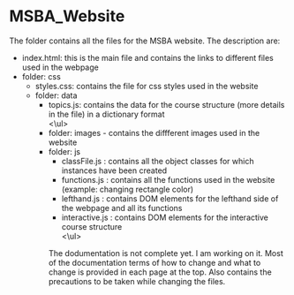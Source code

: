 # MSBA_Website
The folder contains all the files for the MSBA website. The description are:<br>
<ul>
  <li> index.html: this is the main file and contains the links to different files used in the webpage </li>
  <li> folder: css
   <ul>
     <li> styles.css: contains the file for css styles used in the website </li>

  </li>
  <li> folder: data
   <ul>
     <li> topics.js: contains the data for the course structure (more details in the file) in a dictionary format</li> 
   <\ul>
  </li>
  <li> folder: images - contains the diffferent images used in the website </li>
  <li> folder: js
   <ul>
     <li> classFile.js : contains all the object classes for which instances have been created </li>
     <li> functions.js : contains all the functions used in the website (example: changing rectangle color)</li>
     <li> lefthand.js : contains DOM elements for the lefthand side of the webpage and all its functions </li>
     <li> interactive.js : contains DOM elements for the interactive course structure </li>
   <\ul>
  </li>
 </ul>
 
The dodumentation is not complete yet. I am working on it. Most of the documentation terms of how to change and what to change is provided in each page at the top. Also contains the precautions to be taken while changing the files.
